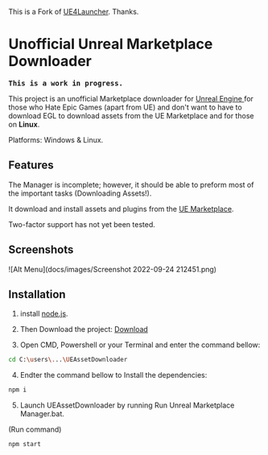 This is a Fork of <a href="https://github.com/nmrugg/UE4Launcher">UE4Launcher</a>.
Thanks.

<h1>Unofficial Unreal Marketplace Downloader</h1>

<strong><pre>This is a work in progress.</pre></strong>

This project is an unofficial Marketplace downloader for <a href="https://www.unrealengine.com/">Unreal Engine </a> for those who Hate Epic Games (apart from UE) and don't want to have to download EGL to download assets from the UE Marketplace and for those on <strong>Linux</strong>.

Platforms: Windows & Linux.

<h2>Features</h2>

The Manager is incomplete; however, it should be able to preform most of the important tasks (Downloading Assets!).

It download and install assets and plugins from the <a href="https://www.unrealengine.com/marketplace/en-US/store">UE Marketplace</a>.

Two-factor support has not yet been tested.


<h2>Screenshots</h2>

![Alt Menu](docs/images/Screenshot 2022-09-24 212451.png)



<h2>Installation</h2>

1. install <a href=https://nodejs.org/en/download/>node.js</a>.

2. Then Download the project:
<a href="https://github.com/JMBROGB666/UEAssetDownloader/archive/refs/heads/master.zip">Download</a>

3. Open CMD, Powershell or your Terminal and enter the command bellow:
```bash
cd C:\users\...\UEAssetDownloader
```

4. Endter the command bellow to Install the dependencies:
```bash
npm i
```


5. Launch UEAssetDownloader by running Run Unreal Marketplace Manager.bat.



(Run command)
```bash
npm start
```


